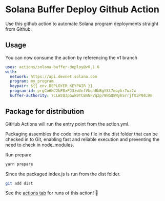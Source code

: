 # Solana Buffer Deploy Github Action

Use this github action to automate Solana program deployments straight from Github.

## Usage

You can now consume the action by referencing the v1 branch

```yaml
uses: actions/solana-buffer-deploy@v0.1.6
with:
  network: https://api.devnet.solana.com
  program: my_program
  keypair: ${{ env.DEPLOYER_KEYPAIR }}
  program-id: prgCo6HJ2bP8xPJ3zwVnfVbqhBbBgY8t7moykr7wzCx
  buffer-authority: 7CLWzQ3pGwk9TCBnNFVq2p79NGQ8WyhSrrjfXiPN4L9m
```

## Package for distribution

GitHub Actions will run the entry point from the action.yml.

Packaging assembles the code into one file in the dist folder that can be checked in to Git, enabling fast and reliable execution and preventing the need to check in node_modules.

Run prepare

```bash
yarn prepare
```

Since the packaged index.js is run from the dist folder.

```bash
git add dist
```

See the [actions tab](https://github.com/actions/solana-buffer-deploy/actions) for runs of this action! :rocket:
